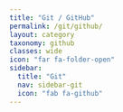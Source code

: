 ```yaml
---
title: "Git / GitHub"
permalink: /git/github/
layout: category
taxonomy: github
classes: wide
icon: "far fa-folder-open"
sidebar:
  title: "Git"
  nav: sidebar-git
  icon: "fab fa-github"
---
```

